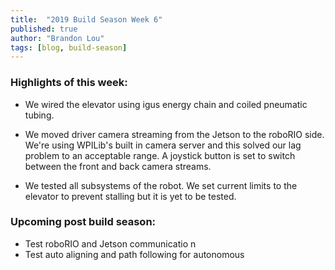 ```yaml
---
title:  "2019 Build Season Week 6"
published: true
author: "Brandon Lou"
tags: [blog, build-season]
---
```

### Highlights of this week:

- We wired the elevator using igus energy chain and coiled pneumatic tubing.

- We moved driver camera streaming from the Jetson to the roboRIO side. We're using WPILib's built in camera server and this solved our lag problem to an acceptable range. A joystick button is set to switch between the front and back camera streams.

- We tested all subsystems of the robot. We set current limits to the elevator to prevent stalling but it is yet to be tested.

### Upcoming post build season:

- Test roboRIO and Jetson communicatio n
- Test auto aligning and path following for autonomous
